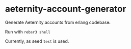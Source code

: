 # aeternity-account-generator
Generate Aeternity accounts from erlang codebase.


Run with `rebar3 shell`

Currently, as seed `test` is used.
